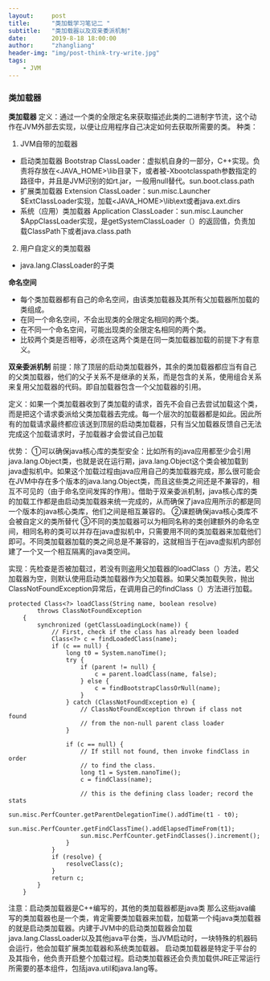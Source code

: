 ```yaml
---
layout:     post
title:      "类加载学习笔记二 "
subtitle:   "类加载器以及双亲委派机制"
date:       2019-8-18 18:00:00
author:     "zhangliang"
header-img: "img/post-think-try-write.jpg"
tags:
    - JVM
---
```



### 类加载器
**类加载器**
定义：通过一个类的全限定名来获取描述此类的二进制字节流，这个动作在JVM外部去实现，以便让应用程序自己决定如何去获取所需要的类。
种类：

1. JVM自带的加载器
* 启动类加载器 Bootstrap ClassLoader：虚拟机自身的一部分，C++实现。负责将存放在<JAVA_HOME>\lib目录下，或者被-Xbootclasspath参数指定的路径中，并且是JVM识别的如rt.jar，一般用null替代。sun.boot.class.path
* 扩展类加载器 Extension ClassLoader：sun.misc.Launcher $ExtClassLoader实现，加载<JAVA_HOME>\lib\ext或者java.ext.dirs
* 系统（应用）类加载器 Application ClassLoader：sun.misc.Launcher $AppClassLoader实现，是getSystemClassLoader（）的返回值，负责加载ClassPath下或者java.class.path
2. 用户自定义的类加载器
* java.lang.ClassLoader的子类

**命名空间**

* 每个类加载器都有自己的命名空间，由该类加载器及其所有父加载器所加载的类组成。
* 在同一个命名空间，不会出现类的全限定名相同的两个类。
* 在不同一个命名空间，可能出现类的全限定名相同的两个类。
* 比较两个类是否相等，必须在这两个类是在同一类加载器加载的前提下才有意义。

**双亲委派机制**
前提：除了顶层的启动类加载器外，其余的类加载器都应当有自己的父类加载器，他们的父子关系不是继承的关系，而是包含的关系，使用组合关系来复用父加载器的代码。即自加载器包含一个父加载器的引用。

定义：如果一个类加载器收到了类加载的请求，首先不会自己去尝试加载这个类，而是把这个请求委派给父类加载器去完成。每一个层次的加载器都是如此。因此所有的加载请求最终都应该送到顶层的启动类加载器，只有当父加载器反馈自己无法完成这个加载请求时，子加载器才会尝试自己加载

优势：
①可以确保java核心库的类型安全：比如所有的java应用都至少会引用java.lang.Object类，也就是说在运行期，java.lang.Object这个类会被加载到java虚拟机中。如果这个加载过程由java应用自己的类加载器完成，那么很可能会在JVM中存在多个版本的java.lang.Object类，而且这些类之间还是不兼容的，相互不可见的（由于命名空间发挥的作用）。借助于双亲委派机制，java核心库的类的加载工作都是由启动类加载器来统一完成的，从而确保了java应用所示的都是同一个版本的java核心类库，他们之间是相互兼容的。
②课题确保java核心类库不会被自定义的类所替代
③不同的类加载器可以为相同名称的类创建额外的命名空间，相同名称的类可以并存在java虚拟机中，只需要用不同的类加载器来加载他们即可。不同类加载器加载的类之间总是不兼容的，这就相当于在java虚拟机内部创建了一个又一个相互隔离的java类空间。

实现：先检查是否被加载过，若没有则盗用父加载器的loadClass（）方法，若父加载器为空，则默认使用启动类加载器作为父加载器。如果父类加载失败，抛出ClassNotFoundException异常后，在调用自己的findClass（）方法进行加载。


```
protected Class<?> loadClass(String name, boolean resolve)
        throws ClassNotFoundException
    {
        synchronized (getClassLoadingLock(name)) {
            // First, check if the class has already been loaded
            Class<?> c = findLoadedClass(name);
            if (c == null) {
                long t0 = System.nanoTime();
                try {
                    if (parent != null) {
                        c = parent.loadClass(name, false);
                    } else {
                        c = findBootstrapClassOrNull(name);
                    }
                } catch (ClassNotFoundException e) {
                    // ClassNotFoundException thrown if class not found
                    // from the non-null parent class loader
                }

                if (c == null) {
                    // If still not found, then invoke findClass in order
                    // to find the class.
                    long t1 = System.nanoTime();
                    c = findClass(name);

                    // this is the defining class loader; record the stats
                    sun.misc.PerfCounter.getParentDelegationTime().addTime(t1 - t0);
                    sun.misc.PerfCounter.getFindClassTime().addElapsedTimeFrom(t1);
                    sun.misc.PerfCounter.getFindClasses().increment();
                }
            }
            if (resolve) {
                resolveClass(c);
            }
            return c;
        }
    }

```



注意：启动类加载器是C++编写的，其他的类加载器都是java类
那么这些java编写的类加载器也是一个类，肯定需要类加载器来加载，加载第一个纯java类加载器的就是启动类加载器。内建于JVM中的启动类加载器会加载java.lang.ClassLoader以及其他java平台类，当JVM启动时，一块特殊的机器码会运行，他会加载扩展类加载器和系统类加载器。
启动类加载器是特定于平台的及其指令，他负责开启整个加载过程。启动类加载器还会负责加载供JRE正常运行所需要的基本组件，包括java.util和java.lang等。
